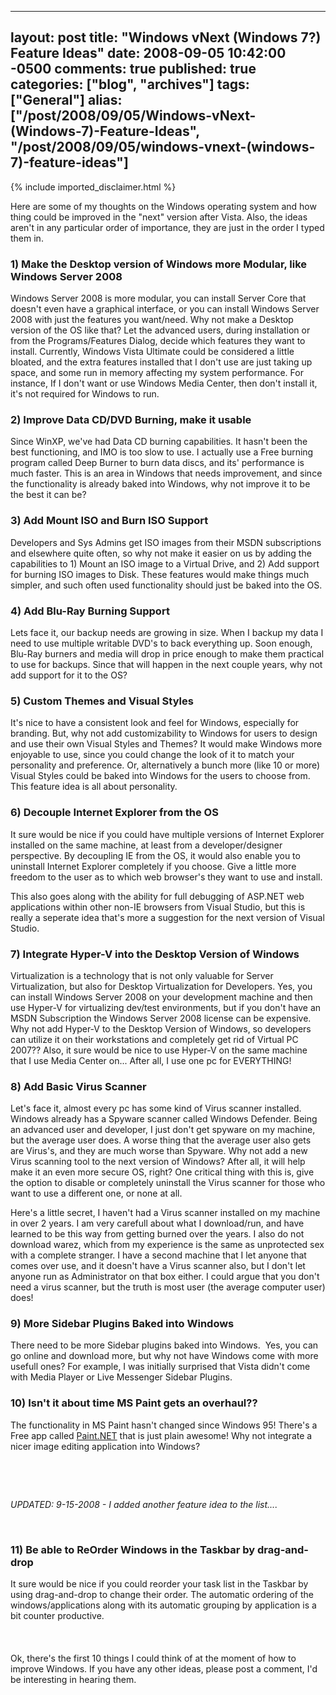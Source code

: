  ---
  layout: post
  title: "Windows vNext (Windows 7?) Feature Ideas"
  date: 2008-09-05 10:42:00 -0500
  comments: true
  published: true
  categories: ["blog", "archives"]
  tags: ["General"]
  alias: ["/post/2008/09/05/Windows-vNext-(Windows-7)-Feature-Ideas", "/post/2008/09/05/windows-vnext-(windows-7)-feature-ideas"]
  ---
<!-- more -->
{% include imported_disclaimer.html %}
<p>Here are some of my thoughts on the Windows operating system and how thing could be improved in the "next" version after Vista. Also, the ideas aren't in any particular order of importance, they are just in the order I typed them in.</p>
<h3>1) Make the Desktop version of Windows more Modular, like Windows Server 2008</h3>
<p>Windows Server 2008 is more modular, you can install Server Core that doesn't even have a graphical interface, or you can install Windows Server 2008 with just the features you want/need. Why not make a Desktop version of the OS like that? Let the advanced users, during installation or from the Programs/Features Dialog, decide which features they want to install. Currently, Windows Vista Ultimate could be considered a little bloated, and the extra features installed that I don't use are just taking up space, and some run in memory affecting my system performance. For instance, If I don't want or use Windows Media Center, then don't install it, it's not required for Windows to run.</p>
<h3>2) Improve Data CD/DVD Burning, make it usable<br /></h3>
<p>Since WinXP, we've had Data CD burning capabilities. It hasn't been the best functioning, and IMO is too slow to use. I actually use a Free burning program called Deep Burner to burn data discs, and its' performance is much faster. This is an area in Windows that needs improvement, and since the functionality is already baked into Windows, why not improve it to be the best it can be?</p>
<h3>3) Add Mount ISO and Burn ISO Support</h3>
<p>Developers and Sys Admins get ISO images from their MSDN subscriptions and elsewhere quite often, so why not make it easier on us by adding the capabilities to 1) Mount an ISO image to a Virtual Drive, and 2) Add support for burning ISO images to Disk. These features would make things much simpler, and such often used functionality should just be baked into the OS.</p>
<h3>4) Add Blu-Ray Burning Support</h3>
<p>Lets face it, our backup needs are growing in size. When I backup my data I need to use multiple writable DVD's to back everything up. Soon enough, Blu-Ray burners and media will drop in price enough to make them practical to use for backups. Since that will happen in the next couple years, why not add support for it to the OS?</p>
<h3>5) Custom Themes and Visual Styles<br /></h3>
<p>It's nice to have a consistent look and feel for Windows, especially for branding. But, why not add customizability to Windows for users to design and use their own Visual Styles and Themes? It would make Windows more enjoyable to use, since you could change the look of it to match your personality and preference. Or, alternatively a bunch more (like 10 or more) Visual Styles could be baked into Windows for the users to choose from. This feature idea is all about personality.</p>
<h3>6) Decouple Internet Explorer from the OS</h3>
<p>It sure would be nice if you could have multiple versions of Internet Explorer installed on the same machine, at least from a developer/designer perspective. By decoupling IE from the OS, it would also enable you to uninstall Internet Explorer completely if you choose. Give a little more freedom to the user as to which web browser's they want to use and install.</p>
<p>This also goes along with the ability for full debugging of ASP.NET web applications within other non-IE browsers from Visual Studio, but this is really a seperate idea that's more a suggestion for the next version of Visual Studio.</p>
<h3>7) Integrate Hyper-V into the Desktop Version of Windows</h3>
<p>Virtualization is a technology that is not only valuable for Server Virtualization, but also for Desktop Virtualization for Developers. Yes, you can install Windows Server 2008 on your development machine and then use Hyper-V for virtualizing dev/test environments, but if you don't have an MSDN Subscription the Windows Server 2008 license can be expensive. Why not add Hyper-V to the Desktop Version of Windows, so developers can utilize it on their workstations and completely get rid of Virtual PC 2007?? Also, it sure would be nice to use Hyper-V on the same machine that I use Media Center on... After all, I use one pc for EVERYTHING!</p>
<h3>8) Add Basic Virus Scanner</h3>
<p>Let's face it, almost every pc has some kind of Virus scanner installed. Windows already has a Spyware scanner called Windows Defender. Being an advanced user and developer, I just don't get spyware on my machine, but the average user does. A worse thing that the average user also gets are Virus's, and they are much worse than Spyware. Why not add a new Virus scanning tool to the next version of Windows? After all, it will help make it an even more secure OS, right? One critical thing with this is, give the option to disable or completely uninstall the Virus scanner for those who want to use a different one, or none at all.</p>
<p>Here's a little secret, I haven't had a Virus scanner installed on my machine in over 2 years. I am very carefull about what I download/run, and have learned to be this way from getting burned over the years. I also do not download warez, which from my experience is the same as unprotected sex with a complete stranger. I have a second machine that I let anyone that comes over use, and it doesn't have a Virus scanner also, but I don't let anyone run as Administrator on that box either. I could argue that you don't need a virus scanner, but the truth is most user (the average computer user) does!</p>
<h3>9) More Sidebar Plugins Baked into Windows</h3>
<p>There need to be more Sidebar plugins baked into Windows.&nbsp; Yes, you can go online and download more, but why not have Windows come with more usefull ones? For example, I was initially surprised that Vista didn't come with Media Player or Live Messenger Sidebar Plugins.</p>
<h3>10) Isn't it about time MS Paint gets an overhaul??<br /></h3>
<p>The functionality in MS Paint hasn't changed since Windows 95! There's a Free app called <a href="http://getpaint.net">Paint.NET</a> that is just plain awesome! Why not integrate a nicer image editing application into Windows?</p>
<p>&nbsp;</p>
<p>&nbsp;</p>
<p><em>UPDATED: 9-15-2008 - I added another feature idea to the list....</em></p>
<p>&nbsp;</p>
<h3><strong>11) Be able to ReOrder Windows in the Taskbar by drag-and-drop</strong></h3>
<p>It sure would be nice if you could reorder your task list in the Taskbar by using drag-and-drop to change their order. The automatic ordering of the windows/applications along with its automatic grouping by application is a bit counter productive.<br /><br /><br /><br />Ok, there's the first 10 things I could think of at the moment of how to improve Windows. If you have any other ideas, please post a comment, I'd be interesting in hearing them.</p>
